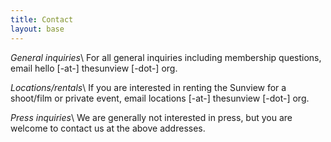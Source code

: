 ```yaml
---
title: Contact
layout: base
---
```


*General inquiries*\\
For all general inquiries including membership questions, email hello [-at-] thesunview [-dot-] org.

*Locations/rentals*\\
If you are interested in renting the Sunview for a shoot/film or private event, email locations [-at-] thesunview [-dot-] org.

*Press inquiries*\\
We are generally not interested in press, but you are welcome to contact us at the above addresses.
